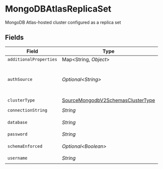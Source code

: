 # MongoDBAtlasReplicaSet

MongoDB Atlas-hosted cluster configured as a replica set


## Fields

| Field                                                                                                                                                                                          | Type                                                                                                                                                                                           | Required                                                                                                                                                                                       | Description                                                                                                                                                                                    | Example                                                                                                                                                                                        |
| ---------------------------------------------------------------------------------------------------------------------------------------------------------------------------------------------- | ---------------------------------------------------------------------------------------------------------------------------------------------------------------------------------------------- | ---------------------------------------------------------------------------------------------------------------------------------------------------------------------------------------------- | ---------------------------------------------------------------------------------------------------------------------------------------------------------------------------------------------- | ---------------------------------------------------------------------------------------------------------------------------------------------------------------------------------------------- |
| `additionalProperties`                                                                                                                                                                         | Map\<String, *Object*>                                                                                                                                                                         | :heavy_minus_sign:                                                                                                                                                                             | N/A                                                                                                                                                                                            |                                                                                                                                                                                                |
| `authSource`                                                                                                                                                                                   | *Optional\<String>*                                                                                                                                                                            | :heavy_minus_sign:                                                                                                                                                                             | The authentication source where the user information is stored.  See https://www.mongodb.com/docs/manual/reference/connection-string/#mongodb-urioption-urioption.authSource for more details. | admin                                                                                                                                                                                          |
| `clusterType`                                                                                                                                                                                  | [SourceMongodbV2SchemasClusterType](../../models/shared/SourceMongodbV2SchemasClusterType.md)                                                                                                  | :heavy_check_mark:                                                                                                                                                                             | N/A                                                                                                                                                                                            |                                                                                                                                                                                                |
| `connectionString`                                                                                                                                                                             | *String*                                                                                                                                                                                       | :heavy_check_mark:                                                                                                                                                                             | The connection string of the cluster that you want to replicate.                                                                                                                               | mongodb+srv://cluster0.abcd1.mongodb.net/                                                                                                                                                      |
| `database`                                                                                                                                                                                     | *String*                                                                                                                                                                                       | :heavy_check_mark:                                                                                                                                                                             | The name of the MongoDB database that contains the collection(s) to replicate.                                                                                                                 |                                                                                                                                                                                                |
| `password`                                                                                                                                                                                     | *String*                                                                                                                                                                                       | :heavy_check_mark:                                                                                                                                                                             | The password associated with this username.                                                                                                                                                    |                                                                                                                                                                                                |
| `schemaEnforced`                                                                                                                                                                               | *Optional\<Boolean>*                                                                                                                                                                           | :heavy_minus_sign:                                                                                                                                                                             | When enabled, syncs will validate and structure records against the stream's schema.                                                                                                           |                                                                                                                                                                                                |
| `username`                                                                                                                                                                                     | *String*                                                                                                                                                                                       | :heavy_check_mark:                                                                                                                                                                             | The username which is used to access the database.                                                                                                                                             |                                                                                                                                                                                                |